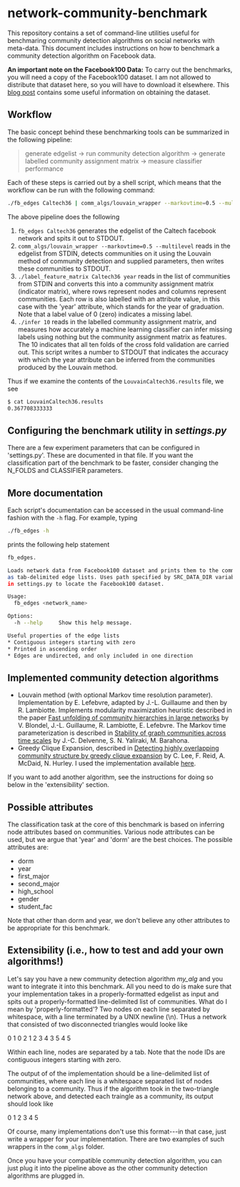 network-community-benchmark
===========================

This repository contains a set of command-line utilities useful for benchmaring
community detection algorithms on social networks with meta-data. This document
includes instructions on how to benchmark a community detection algorithm on
Facebook data.

**An important note on the Facebook100 Data:** To carry out the benchmarks, you will need a copy of the Facebook100 dataset. I am not allowed to distribute that dataset here, so you will have to download it elsewhere. This [blog post](http://sociograph.blogspot.com/2011/03/facebook100-data-and-parser-for-it.html) contains some useful information on obtaining the dataset.

Workflow
--------

The basic concept behind these benchmarking tools can be summarized in the following pipeline:

> generate edgelist -> run community detection algorithm -> generate labelled community assignment matrix -> measure classifier performance

Each of these steps is carried out by a shell script, which means that the workflow can be run with the following command:
 
```bash
./fb_edges Caltech36 | comm_algs/louvain_wrapper --markovtime=0.5 --multilevel | ./label_feature_matrix Caltech36 year | ./infer 10 > LouvainCaltech36.results
```

The above pipeline does the following

 1. `fb_edges Caltech36` generates the edgelist of the Caltech facebook network and spits it out to STDOUT.
 2. `comm_algs/louvain_wrapper --markovtime=0.5 --multilevel` reads in the edgelist from STDIN, detects communities on it using the Louvain method of community detection and supplied parameters, then writes these communities to STDOUT.
 3. `./label_feature_matrix Caltech36 year` reads in the list of communities from STDIN and converts this into a community assignment matrix (indicator matrix), where rows represent nodes and columns represent communities. Each row is also labelled with an attribute value, in this case with the 'year' attribute, which stands for the year of graduation. Note that a label value of 0 (zero) indicates a missing label.
 4. `./infer 10` reads in the labelled community assignment matrix, and measures how accurately a machine learning classifier can infer missing labels using nothing but the community assignment matrix as features. The 10 indicates that all ten folds of the cross fold validation are carried out. This script writes a number to STDOUT that indicates the accuracy with which the year attribute can be inferred from the communities produced by the Louvain method.

Thus if we examine the contents of the `LouvainCaltech36.results` file, we see

```bash
$ cat LouvainCaltech36.results
0.367708333333
```

Configuring the benchmark utility in *settings.py*
-------------------------------------------------
There are a few experiment parameters that can be configured in 'settings.py'.  These are documented in that file.  If you want the classification part of the benchmark to be faster, consider changing the N_FOLDS and CLASSIFIER parameters.


More documentation
------------------

Each script's documentation can be accessed in the usual command-line fashion with the `-h` flag. For example, typing

```bash
./fb_edges -h
```

prints the following help statement

```bash
fb_edges.

Loads network data from Facebook100 dataset and prints them to the command line
as tab-delimited edge lists. Uses path specified by SRC_DATA_DIR variable
in settings.py to locate the Facebook100 dataset.

Usage:
  fb_edges <network_name>

Options:
  -h --help     Show this help message.

Useful properties of the edge lists
* Contiguous integers starting with zero
* Printed in ascending order
* Edges are undirected, and only included in one direction

```

Implemented community detection algorithms
------------------------------------------

 * Louvain method (with optional Markov time resolution parameter). Implementation by E. Lefebvre, adapted by J.-L. Guillaume and then by R. Lambiotte. Implements modularity maximization heuristic described in the paper [Fast unfolding of community hierarchies in large networks](http://http://dx.doi.org/10.1088/1742-5468/2008/10/P10008) by V. Blondel, J.-L. Guillaume, R. Lambiotte, E. Lefebvre. The Markov time parameterization is described in [Stability of graph communities across time scales](http://dx.doi.org/10.1073/pnas.0903215107) by J.-C. Delvenne, S. N. Yaliraki, M. Barahona.
 * Greedy Clique Expansion, described in [Detecting highly overlapping community structure by greedy clique expansion](http://arxiv.org/abs/1002.1827) by C. Lee, F. Reid, A. McDaid, N. Hurley. I used the implementation available [here](https://sites.google.com/site/greedycliqueexpansion/).

If you want to add another algorithm, see the instructions for doing so below in the 'extensibility' section.


Possible attributes
-------------------
The classification task at the core of this benchmark is based on inferring node attributes based on communities.  Various node attributes can be used, but we argue that 'year' and 'dorm' are the best choices.  The possible attributes are:

* dorm
* year
* first_major
* second_major
* high_school
* gender
* student_fac

Note that other than dorm and year, we don't believe any other attributes to be appropriate for this benchmark.


Extensibility (i.e., how to test and add your own algorithms!)
--------------------------------------------------------------

Let's say you have a new community detection algorithm *my_alg* and you want to integrate it into this benchmark. All you need to do is make sure that your implementation takes in a properly-formatted edgelist as input and spits out a properly-formatted line-delimited list of communities.  What do I mean by 'properly-formatted'? Two nodes on each line separated by whitespace, with a line terminated by a UNIX newline (\n).  THus a network that consisted of two disconnected triangles would looke like

   0    1
   0    2
   1    2
   3    4
   3    5
   4    5

Within each line, nodes are separated by a tab.  Note that the node IDs are contiguous integers starting with zero.

The output of of the implementation should be a line-delimited list of communities, where each line is a whitespace separated list of nodes belonging to a community.  Thus if the algorithm took in the two-triangle network above, and detected each traingle as a community, its output should look like

  0 1 2
  3 4 5

Of course, many implementations don't use this format---in that case, just write a wrapper for your implementation. There are two examples of such wrappers in the `comm_algs` folder.

Once you have your compatible community detection algorithm, you can just plug it into the pipeline above as the other community detection algorithms are plugged in.